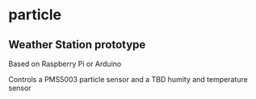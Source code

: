 # particle
## Weather Station prototype
Based on Raspberry Pi or Arduino

Controls a PMS5003 particle sensor and a TBD humity and temperature sensor
